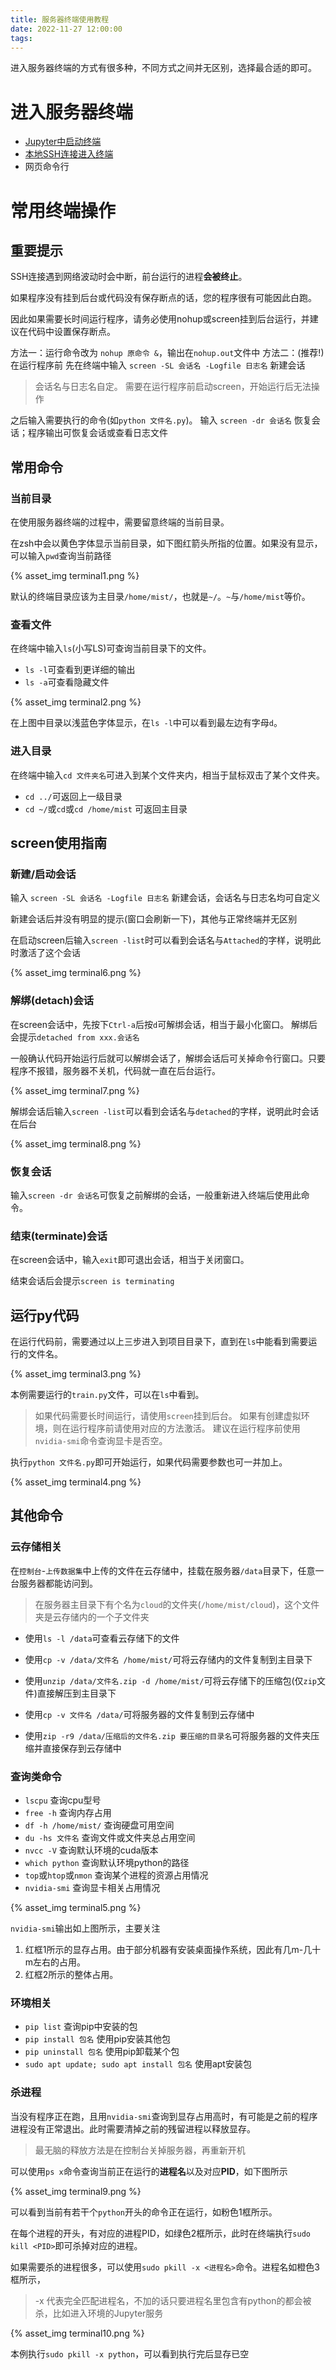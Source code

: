 ```yaml
---
title: 服务器终端使用教程
date: 2022-11-27 12:00:00
tags:
---
```


进入服务器终端的方式有很多种，不同方式之间并无区别，选择最合适的即可。

# 进入服务器终端

- [Jupyter中启动终端](https://blog.mistgpu.com/2022/11/26/Jupyter%E4%BD%BF%E7%94%A8%E6%95%99%E7%A8%8B/)
- [本地SSH连接进入终端](https://blog.mistgpu.com/2022/11/25/%E6%96%B0SSH%E8%BF%9E%E6%8E%A5%E6%95%99%E7%A8%8B/#%E5%90%AF%E5%8A%A8%E7%BB%88%E7%AB%AF)
- 网页命令行

# 常用终端操作

## 重要提示

SSH连接遇到网络波动时会中断，前台运行的进程**会被终止**。

如果程序没有挂到后台或代码没有保存断点的话，您的程序很有可能因此白跑。

因此如果需要长时间运行程序，请务必使用nohup或screen挂到后台运行，并建议在代码中设置保存断点。

方法一：运行命令改为 `nohup 原命令 &`，输出在`nohup.out`文件中
方法二：(推荐!) 在运行程序前 先在终端中输入 `screen -SL 会话名 -Logfile 日志名` 新建会话

> 会话名与日志名自定。
> 需要在运行程序前启动screen，开始运行后无法操作

之后输入需要执行的命令(如`python 文件名.py`)。
输入 `screen -dr 会话名` 恢复会话；程序输出可恢复会话或查看日志文件

## 常用命令

### 当前目录

在使用服务器终端的过程中，需要留意终端的当前目录。

在zsh中会以黄色字体显示当前目录，如下图红箭头所指的位置。如果没有显示，可以输入`pwd`查询当前路径

{% asset_img terminal1.png %}

默认的终端目录应该为主目录`/home/mist/`，也就是`~/`。`~`与`/home/mist`等价。

### 查看文件

在终端中输入`ls`(小写LS)可查询当前目录下的文件。

- `ls -l`可查看到更详细的输出
- `ls -a`可查看隐藏文件

{% asset_img terminal2.png %}

在上图中目录以浅蓝色字体显示，在`ls -l`中可以看到最左边有字母`d`。

### 进入目录

在终端中输入`cd 文件夹名`可进入到某个文件夹内，相当于鼠标双击了某个文件夹。

- `cd ../`可返回上一级目录
- `cd ~/`或`cd`或`cd /home/mist` 可返回主目录

## screen使用指南

### 新建/启动会话

输入 `screen -SL 会话名 -Logfile 日志名` 新建会话，会话名与日志名均可自定义

新建会话后并没有明显的提示(窗口会刷新一下)，其他与正常终端并无区别

在启动screen后输入`screen -list`时可以看到会话名与`Attached`的字样，说明此时激活了这个会话

{% asset_img terminal6.png %}

### 解绑(detach)会话

在screen会话中，先按下`Ctrl-a`后按`d`可解绑会话，相当于最小化窗口。 解绑后会提示`detached from xxx.会话名`

一般确认代码开始运行后就可以解绑会话了，解绑会话后可关掉命令行窗口。只要程序不报错，服务器不关机，代码就一直在后台运行。

{% asset_img terminal7.png %}

解绑会话后输入`screen -list`可以看到会话名与`detached`的字样，说明此时会话在后台

{% asset_img terminal8.png %}

### 恢复会话

输入`screen -dr 会话名`可恢复之前解绑的会话，一般重新进入终端后使用此命令。

### 结束(terminate)会话

在screen会话中，输入`exit`即可退出会话，相当于关闭窗口。

结束会话后会提示`screen is terminating`

## 运行py代码

在运行代码前，需要通过以上三步进入到项目目录下，直到在`ls`中能看到需要运行的文件名。

{% asset_img terminal3.png %}

本例需要运行的`train.py`文件，可以在`ls`中看到。

> 如果代码需要长时间运行，请使用`screen`挂到后台。
> 如果有创建虚拟环境，则在运行程序前请使用对应的方法激活。
> 建议在运行程序前使用`nvidia-smi`命令查询显卡是否空。

执行`python 文件名.py`即可开始运行，如果代码需要参数也可一并加上。

{% asset_img terminal4.png %}

## 其他命令

### 云存储相关

在`控制台`-`上传数据集`中上传的文件在云存储中，挂载在服务器`/data`目录下，任意一台服务器都能访问到。

> 在服务器主目录下有个名为`cloud`的文件夹(`/home/mist/cloud`)，这个文件夹是云存储内的一个子文件夹

- 使用`ls -l /data`可查看云存储下的文件
- 使用`cp -v /data/文件名 /home/mist/`可将云存储内的文件复制到主目录下
- 使用`unzip /data/文件名.zip -d /home/mist/`可将云存储下的压缩包(仅`zip`文件)直接解压到主目录下


- 使用`cp -v 文件名 /data/`可将服务器的文件复制到云存储中
- 使用`zip -r9 /data/压缩后的文件名.zip 要压缩的目录名`可将服务器的文件夹压缩并直接保存到云存储中

### 查询类命令

- `lscpu` 查询cpu型号
- `free -h` 查询内存占用
- `df -h /home/mist/` 查询硬盘可用空间
- `du -hs 文件名` 查询文件或文件夹总占用空间
- `nvcc -V` 查询默认环境的cuda版本
- `which python` 查询默认环境python的路径
- `top`或`htop`或`nmon` 查询某个进程的资源占用情况
- `nvidia-smi` 查询显卡相关占用情况

{% asset_img terminal5.png %}

`nvidia-smi`输出如上图所示，主要关注

1. 红框1所示的显存占用。由于部分机器有安装桌面操作系统，因此有几m-几十m左右的占用。
2. 红框2所示的整体占用。

### 环境相关

- `pip list` 查询pip中安装的包
- `pip install 包名` 使用pip安装其他包
- `pip uninstall 包名` 使用pip卸载某个包
- `sudo apt update; sudo apt install 包名` 使用apt安装包

### 杀进程

当没有程序正在跑，且用`nvidia-smi`查询到显存占用高时，有可能是之前的程序进程没有正常退出。此时需要清掉之前的残留进程以释放显存。

> 最无脑的释放方法是在控制台关掉服务器，再重新开机

可以使用`ps x`命令查询当前正在运行的**进程名**以及对应**PID**，如下图所示

{% asset_img terminal9.png %}

可以看到当前有若干个`python`开头的命令正在运行，如粉色1框所示。

在每个进程的开头，有对应的进程PID，如绿色2框所示，此时在终端执行`sudo kill <PID>`即可杀掉对应的进程。

如果需要杀的进程很多，可以使用`sudo pkill -x <进程名>`命令。进程名如橙色3框所示，
> -x 代表完全匹配进程名，不加的话只要进程名里包含有python的都会被杀，比如进入环境的Jupyter服务

{% asset_img terminal10.png %}

本例执行`sudo pkill -x python`，可以看到执行完后显存已空